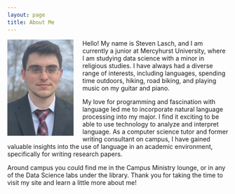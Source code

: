 ```yaml
---
layout: page
title: About Me
---
```

<img align="left" style="padding: 0px 20px 0px 0px;" src="https://raw.githubusercontent.com/s-lasch/s-lasch.github.io/main/images/profile_pic.jpg"  width="30%" height="40%">

Hello! My name is Steven Lasch, and I am currently a junior at Mercyhurst University, where I am studying data science with a minor in religious studies. I have always had a diverse range of interests, including languages, spending time outdoors, hiking, road biking, and playing music on my guitar and piano.

My love for programming and fascination with language led me to incorporate natural language processing into my major. I find it exciting to be able to use technology to analyze and interpret language. As a computer science tutor and former writing consultant on campus, I have gained valuable insights into the use of language in an academic environment, specifically for writing research papers.

Around campus you could find me in the Campus Ministry lounge, or in any of the Data Science labs under the library. Thank you for taking the time to visit my site and learn a little more about me!
